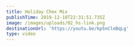 ```yaml
---
title: Holiday Chex Mix
publishTime: 2019-12-18T22:31:51.735Z
image: /images/uploads/02_hs-link.png
destinationUrl: 'https://youtu.be/kp5nCleBqLg'
type: video
---
```



